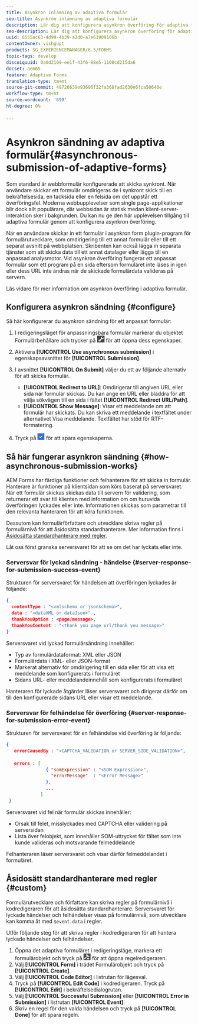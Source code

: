 ```yaml
---
title: Asynkron inlämning av adaptiva formulär
seo-title: Asynkron inlämning av adaptiva formulär
description: Lär dig att konfigurera asynkron överföring för adaptiva formulär.
seo-description: Lär dig att konfigurera asynkron överföring för adaptiva formulär.
uuid: 6555ac63-4d99-4b39-a2d0-a7e61909106b
contentOwner: vishgupt
products: SG_EXPERIENCEMANAGER/6.5/FORMS
topic-tags: develop
discoiquuid: 0a0d2109-ee1f-43f6-88e5-1108cd215da6
docset: aem65
feature: Adaptive Forms
translation-type: tm+mt
source-git-commit: 48726639e93696f32fa368fad2630e6fca50640e
workflow-type: tm+mt
source-wordcount: '699'
ht-degree: 0%

---
```



# Asynkron sändning av adaptiva formulär{#asynchronous-submission-of-adaptive-forms}

Som standard är webbformulär konfigurerade att skicka synkront. När användare skickar ett formulär omdirigeras de i synkront skick till en bekräftelsesida, en tacksida eller en felsida om det uppstår ett överföringsfel. Moderna webbupplevelser som single page-applikationer blir dock allt populärare, där webbsidan är statisk medan klient-server-interaktion sker i bakgrunden. Du kan nu ge den här upplevelsen tillgång till adaptiva formulär genom att konfigurera asynkron överföring.

När en användare skickar in ett formulär i asynkron form plugin-program för formulärutvecklare, som omdirigering till ett annat formulär eller till ett separat avsnitt på webbplatsen. Skribenten kan också lägga in separata tjänster som att skicka data till ett annat datalager eller lägga till en anpassad analysmotor. Vid asynkron överföring fungerar ett anpassat formulär som ett program på en sida eftersom formuläret inte läses in igen eller dess URL inte ändras när de skickade formulärdata valideras på servern.

Läs vidare för mer information om asynkron överföring i adaptiva formulär.

## Konfigurera asynkron sändning {#configure}

Så här konfigurerar du asynkron sändning för ett anpassat formulär:

1. I redigeringsläget för anpassningsbara formulär markerar du objektet Formulärbehållare och trycker på ![cmpr1](assets/cmppr1.png) för att öppna dess egenskaper.
1. Aktivera **[!UICONTROL Use asynchronous submission]** i egenskapsavsnittet för **[!UICONTROL Submission]**.
1. I avsnittet **[!UICONTROL On Submit]** väljer du ett av följande alternativ för att skicka formulär.

   * **[!UICONTROL Redirect to URL]**: Omdirigerar till angiven URL eller sida när formulär skickas. Du kan ange en URL eller bläddra för att välja sökvägen till en sida i fältet **[!UICONTROL Redirect URL/Path]**.
   * **[!UICONTROL Show Message]**: Visar ett meddelande om att formulär har skickats. Du kan skriva ett meddelande i textfältet under alternativet Visa meddelande. Textfältet har stöd för RTF-formatering.

1. Tryck på ![check-button1](assets/check-button1.png) för att spara egenskaperna.

## Så här fungerar asynkron sändning {#how-asynchronous-submission-works}

AEM Forms har färdiga funktioner och felhanterare för att skicka in formulär. Hanterare är funktioner på klientsidan som körs baserat på serversvaret. När ett formulär skickas skickas data till servern för validering, som returnerar ett svar till klienten med information om om huruvida överföringen lyckades eller inte. Informationen skickas som parametrar till den relevanta hanteraren för att köra funktionen.

Dessutom kan formulärförfattare och utvecklare skriva regler på formulärnivå för att åsidosätta standardhanterare. Mer information finns i [Åsidosätta standardhanterare med regler](#custom).

Låt oss först granska serversvaret för att se om det har lyckats eller inte.

### Serversvar för lyckad sändning - händelse {#server-response-for-submission-success-event}

Strukturen för serversvaret för händelsen att överföringen lyckades är följande:

```json
{
  contentType : "<xmlschema or jsonschema>",
  data : "<dataXML or dataJson>" ,
  thankYouOption : <page/message>,
  thankYouContent : "<thank you page url/thank you message>"
}
```

Serversvaret vid lyckad formulärsändning innehåller:

* Typ av formulärdataformat: XML eller JSON
* Formulärdata i XML- eller JSON-format
* Markerat alternativ för omdirigering till en sida eller för att visa ett meddelande som konfigurerats i formuläret
* Sidans URL- eller meddelandeinnehåll som konfigurerats i formuläret

Hanteraren för lyckade åtgärder läser serversvaret och dirigerar därför om till den konfigurerade sidans URL eller visar ett meddelande.

### Serversvar för felhändelse för överföring {#server-response-for-submission-error-event}

Strukturen för serversvaret för en felhändelse vid överföring är följande:

```json
{
   errorCausedBy : "<CAPTCHA_VALIDATION or SERVER_SIDE_VALIDATION>",

   errors : [
               { "somExpression" : "<SOM Expression>",
                 "errorMessage"  : "<Error Message>"
               },
               ...
             ]
 }
```

Serversvaret vid fel när formulär skickas innehåller:

* Orsak till felet, misslyckades med CAPTCHA eller validering på serversidan
* Lista över felobjekt, som innehåller SOM-uttrycket för fältet som inte kunde valideras och motsvarande felmeddelande

Felhanteraren läser serversvaret och visar därför felmeddelandet i formuläret.

## Åsidosätt standardhanterare med regler {#custom}

Formulärutvecklare och författare kan skriva regler på formulärnivå i kodredigeraren för att åsidosätta standardhanterare. Serversvaret för lyckade händelser och felhändelser visas på formulärnivå, som utvecklare kan komma åt med `$event.data` i regler.

Utför följande steg för att skriva regler i kodredigeraren för att hantera lyckade händelser och felhändelser.

1. Öppna det adaptiva formuläret i redigeringsläge, markera ett formulärobjekt och tryck på ![edit-rules1](assets/edit-rules1.png) för att öppna regelredigeraren.
1. Välj **[!UICONTROL Form]** i trädet Formulärobjekt och tryck på **[!UICONTROL Create]**.
1. Välj **[!UICONTROL Code Editor]** i listrutan för lägesval.
1. Tryck på **[!UICONTROL Edit Code]** i kodredigeraren. Tryck på **[!UICONTROL Edit]** i bekräftelsedialogrutan.
1. Välj **[!UICONTROL Successful Submission]** eller **[!UICONTROL Error in Submission]** i listrutan **[!UICONTROL Event]**.
1. Skriv en regel för den valda händelsen och tryck på **[!UICONTROL Done]** för att spara regeln.

